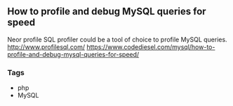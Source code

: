 ## How to profile and debug MySQL queries for speed

Neor profile SQL profiler could be a tool of choice to profile MySQL queries. 
http://www.profilesql.com/
https://www.codediesel.com/mysql/how-to-profile-and-debug-mysql-queries-for-speed/

### Tags
* php
* MySQL
